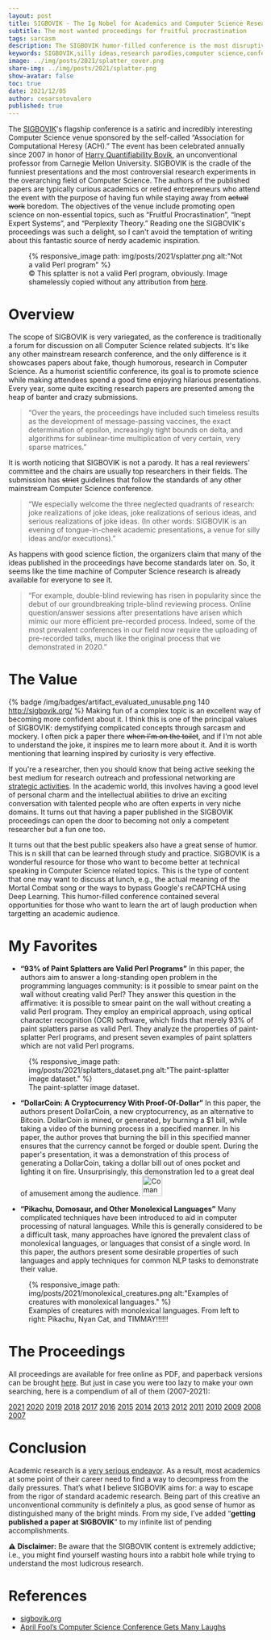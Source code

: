 ```yaml
---
layout: post
title: SIGBOVIK - The Ig Nobel for Academics and Computer Science Researchers
subtitle: The most wanted proceedings for fruitful procrastination
tags: sarcasm
description: The SIGBOVIK humor-filled conference is the most disruptive Computer Science academic conference I've ever seen. This exceptional venue allows demystifying complicated concepts through sarcasm and mockery while getting away from the rigors of standard academic research.
keywords: SIGBOVIK,silly ideas,research parodies,computer science,conference,academia
image: ../img/posts/2021/splatter_cover.png
share-img: ../img/posts/2021/splatter.png
show-avatar: false
toc: true
date: 2021/12/05
author: cesarsotovalero
published: true
---
```


The [SIGBOVIK](http://sigbovik.org/)'s flagship conference is a satiric and incredibly interesting Computer Science venue sponsored by the self-called “Association for Computational Heresy (ACH).”
The event has been celebrated annually since 2007 in honor of [Harry Quantifiability Bovik](https://www.cs.cmu.edu/afs/cs/usr/bovik/www/index.html), an unconventional professor from Carnegie Mellon University.
SIGBOVIK is the cradle of the funniest presentations and the most controversial research experiments in the overarching field of Computer Science.
The authors of the published papers are typically curious academics or retired entrepreneurs who attend the event with the purpose of having fun while staying away from ~~actual work~~ boredom. 
The objectives of the venue include promoting open science on non-essential topics, such as “Fruitful Procrastination”, “Inept Expert Systems”, and “Perplexity Theory.” 
Reading one the SIGBOVIK's proceedings was such a delight, so I can't avoid the temptation of writing about this fantastic source of nerdy academic inspiration.

<figure class="jb_picture">
{% responsive_image path: img/posts/2021/splatter.png alt:"Not a valid Perl program" %}
<figcaption class="stroke"> 
&#169; This splatter is not a valid Perl program, obviously. Image shamelessly copied without any attribution from <a href="https://www.mcmillen.dev/sigbovik/">here</a>.
</figcaption>
</figure>

# Overview

The scope of SIGBOVIK is very variegated, as the conference is traditionally a forum for discussion on all Computer Science related subjects.
It's like any other mainstream research conference, and the only difference is it showcases papers about fake, though humorous, research in Computer Science.
As a humorist scientific conference, its goal is to promote science while making attendees spend a good time enjoying hilarious presentations.
Every year, some quite exciting research papers are presented among the heap of banter and crazy submissions.

> “Over the years, the proceedings have included such timeless results as the development of message-passing vaccines, the exact determination of epsilon, increasingly tight bounds on delta, and algorithms for sublinear-time multiplication of very certain, very sparse matrices.”

It is worth noticing that SIGBOVIK is not a parody.
It has a real reviewers' committee and the chairs are usually top researchers in their fields.
The submission has ~~strict~~ guidelines that follow the standards of any other mainstream Computer Science conference.

> “We especially welcome the three neglected quadrants of research: joke realizations of joke ideas, joke realizations of serious ideas, and serious realizations of joke ideas. (In other words: SIGBOVIK is an evening of tongue-in-cheek academic presentations, a venue for silly ideas and/or executions).”


As happens with good science fiction, the organizers claim that many of the ideas published in the proceedings have become standards later on.
So, it seems like the time machine of Computer Science research is already available for everyone to see it. 

> “For example, double-blind reviewing has risen in popularity since the debut of our groundbreaking triple-blind reviewing process. Online question/answer sessions after presentations have arisen which mimic our more efficient pre-recorded process. Indeed, some of the most prevalent conferences in our field now require the uploading of pre-recorded talks, much like the original process that we demonstrated in 2020.”
 
# The Value

{% badge /img/badges/artifact_evaluated_unusable.png 140 http://sigbovik.org/ %}
Making fun of a complex topic is an excellent way of becoming more confident about it.
I think this is one of the principal values of SIGBOVIK: demystifying complicated concepts through sarcasm and mockery.
I often pick a paper there ~~when I'm on the toilet~~, and if I'm not able to understand the joke, it inspires me to learn more about it.
And it is worth mentioning that learning inspired by curiosity is very effective. 

If you're a researcher, then you should know that being active seeking the best medium for research outreach and professional networking are [strategic activities](https://www.cesarsotovalero.net/blog/seven-reasons-to-go-for-a-phd-in-computer-science.html).
In the academic world, this involves having a good level of personal charm and the intellectual abilities to drive an exciting conversation with talented people who are often experts in very niche domains.
It turns out that having a paper published in the SIGBOVIK proceedings can open the door to becoming not only a competent researcher but a fun one too.

It turns out that the best public speakers also have a great sense of humor.
This is n skill that can be learned through study and practice.
SIGBOVIK is a wonderful resource for those who want to become better at technical speaking in Computer Science related topics.
This is the type of content that one may want to discuss at lunch, e.g., the actual meaning of the Mortal Combat song or the ways to bypass Google's reCAPTCHA using Deep Learning.
This humor-filled conference contained several opportunities for those who want to learn the art of laugh production when targetting an academic audience.

# My Favorites

- **“93% of Paint Splatters are Valid Perl Programs”** In this paper, the authors aim to answer a long-standing open problem in the programming languages community: is it possible to smear paint on the wall without creating valid Perl? They answer this question in the affirmative: it is possible to smear paint on the wall without creating a valid Perl program. They employ an empirical approach, using optical character recognition (OCR) software, which finds that merely 93% of paint splatters parse as valid Perl. They analyze the properties of paint-splatter Perl programs, and present seven examples of paint splatters which are not valid Perl programs.

<figure class="jb_picture">
  {% responsive_image path: img/posts/2021/splatters_dataset.png alt:"The paint-splatter image dataset." %}
  <figcaption class="stroke">
    The paint-splatter image dataset.
  </figcaption>
</figure>

- **“DollarCoin: A Cryptocurrency With Proof-Of-Dollar”** In this paper, the authors present DollarCoin, a new cryptocurrency, as an alternative to Bitcoin. DollarCoin is mined, or generated, by burning a $1 bill, while taking a video of the burning process in a specified manner. In his paper, the author proves that burning the bill in this specified manner ensures that the currency cannot be forged or double spent. During the paper's presentation, it was a demonstration of this process of generating a DollarCoin, taking a dollar bill out of ones pocket and lighting it on fire. Unsurprisingly, this demonstration led to a great deal of amusement among the audience. <img src="../img/posts/2021/dollarcoin.png" height="40" border="0" alt="Comand">

- **“Pikachu, Domosaur, and Other Monolexical Languages”** Many complicated techniques have been introduced to aid in computer processing of natural languages. While this is generally considered to be a difficult task, many approaches have ignored the prevalent class of monolexical languages, or languages that consist of a single word. In this paper, the authors present some desirable properties of such languages and apply techniques for common NLP tasks to demonstrate their value.

<figure class="jb_picture">
  {% responsive_image path: img/posts/2021/monolexical_creatures.png alt:"Examples of creatures with monolexical languages." %}
  <figcaption class="stroke">
    Examples of creatures with monolexical languages. From left to right: Pikachu, Nyan Cat, and TIMMAY!!!!!!
  </figcaption>
</figure>

# The Proceedings

All proceedings are available for free online as PDF, and paperback versions can be brought [here](https://www.lulu.com/search?page=1&pageSize=4&q=SIGBOVIK&adult_audience_rating=00).
But just in case you were too lazy to make your own searching, here is a compendium of all of them (2007-2021):

[2021](../../files/SIGBOVIG/2021_SIGBOVIG_proceedings.pdf)
[2020](../../files/SIGBOVIG/2020_SIGBOVIG_proceedings.pdf)
[2019](../../files/SIGBOVIG/2019_SIGBOVIG_proceedings.pdf)
[2018](../../files/SIGBOVIG/2018_SIGBOVIG_proceedings.pdf)
[2017](../../files/SIGBOVIG/2017_SIGBOVIG_proceedings.pdf)
[2016](../../files/SIGBOVIG/2016_SIGBOVIG_proceedings.pdf)
[2015](../../files/SIGBOVIG/2015_SIGBOVIG_proceedings.pdf)
[2014](../../files/SIGBOVIG/2014_SIGBOVIG_proceedings.pdf)
[2013](../../files/SIGBOVIG/2013_SIGBOVIG_proceedings.pdf)
[2012](../../files/SIGBOVIG/2012_SIGBOVIG_proceedings.pdf)
[2011](../../files/SIGBOVIG/2011_SIGBOVIG_proceedings.pdf)
[2010](../../files/SIGBOVIG/2010_SIGBOVIG_proceedings.pdf)
[2009](../../files/SIGBOVIG/2009_SIGBOVIG_proceedings.pdf)
[2008](../../files/SIGBOVIG/2008_SIGBOVIG_proceedings.pdf)
[2007](../../files/SIGBOVIG/2007_SIGBOVIG_proceedings.pdf)

# Conclusion

Academic research is a [very serious endeavor](https://www.cesarsotovalero.net/blog/book-review-the-phd-grind.html). 
As a result, most academics at some point of their career need to find a way to decompress from the daily pressures. 
That’s what I believe SIGBOVIK aims for: a way to escape from the rigor of standard academic research.
Being part of this creative an unconventional community is definitely a plus, as good sense of humor as distinguished many of the bright minds.
From my side, I’ve added “**getting published a paper at SIGBOVIK**” to my infinite list of pending accomplishments.


**⚠️ Disclaimer:** Be aware that the SIGBOVIK content is extremely addictive; i.e., you might find yourself wasting hours into a rabbit hole while trying to understand the most ludicrous research.

# References

- [sigbovik.org](http://sigbovik.org/)
- [April Fool’s Computer Science Conference Gets Many Laughs](https://thetartan.org/2014/4/7/scitech/aprilfoolscs)



